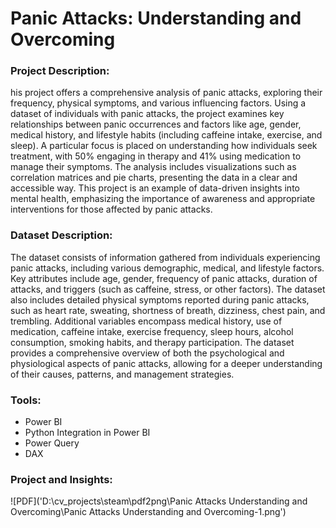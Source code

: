 # Panic Attacks: Understanding and Overcoming

### Project Description:
his project offers a comprehensive analysis of panic attacks, exploring their frequency, physical symptoms, and various influencing factors. Using a dataset of individuals with panic attacks, the project examines key relationships between panic occurrences and factors like age, gender, medical history, and lifestyle habits (including caffeine intake, exercise, and sleep). A particular focus is placed on understanding how individuals seek treatment, with 50% engaging in therapy and 41% using medication to manage their symptoms. The analysis includes visualizations such as correlation matrices and pie charts, presenting the data in a clear and accessible way. This project is an example of data-driven insights into mental health, emphasizing the importance of awareness and appropriate interventions for those affected by panic attacks.

### Dataset Description:
The dataset consists of information gathered from individuals experiencing panic attacks, including various demographic, medical, and lifestyle factors. Key attributes include age, gender, frequency of panic attacks, duration of attacks, and triggers (such as caffeine, stress, or other factors). The dataset also includes detailed physical symptoms reported during panic attacks, such as heart rate, sweating, shortness of breath, dizziness, chest pain, and trembling. Additional variables encompass medical history, use of medication, caffeine intake, exercise frequency, sleep hours, alcohol consumption, smoking habits, and therapy participation. The dataset provides a comprehensive overview of both the psychological and physiological aspects of panic attacks, allowing for a deeper understanding of their causes, patterns, and management strategies.

### Tools:
- Power BI
- Python Integration in Power BI
- Power Query
- DAX

### Project and Insights:
![PDF]('D:\cv_projects\steam\pdf2png\Panic Attacks Understanding and Overcoming\Panic Attacks Understanding and Overcoming-1.png')
